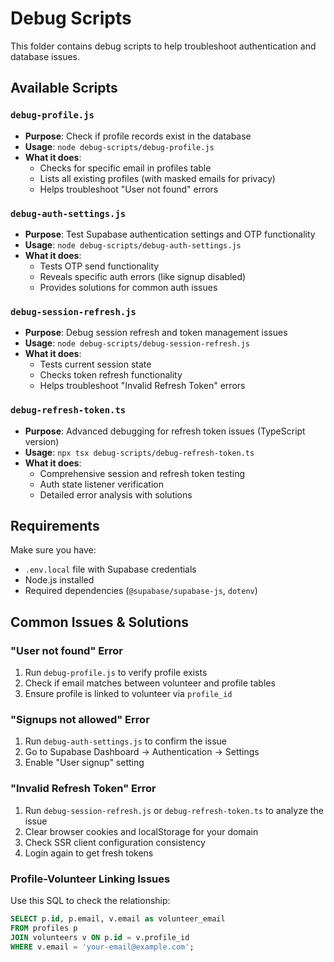 # Debug Scripts

This folder contains debug scripts to help troubleshoot authentication and database issues.

## Available Scripts

### `debug-profile.js`
- **Purpose**: Check if profile records exist in the database
- **Usage**: `node debug-scripts/debug-profile.js`
- **What it does**:
  - Checks for specific email in profiles table
  - Lists all existing profiles (with masked emails for privacy)
  - Helps troubleshoot "User not found" errors

### `debug-auth-settings.js`
- **Purpose**: Test Supabase authentication settings and OTP functionality
- **Usage**: `node debug-scripts/debug-auth-settings.js`
- **What it does**:
  - Tests OTP send functionality
  - Reveals specific auth errors (like signup disabled)
  - Provides solutions for common auth issues

### `debug-session-refresh.js`
- **Purpose**: Debug session refresh and token management issues
- **Usage**: `node debug-scripts/debug-session-refresh.js`
- **What it does**:
  - Tests current session state
  - Checks token refresh functionality
  - Helps troubleshoot "Invalid Refresh Token" errors

### `debug-refresh-token.ts`
- **Purpose**: Advanced debugging for refresh token issues (TypeScript version)
- **Usage**: `npx tsx debug-scripts/debug-refresh-token.ts`
- **What it does**:
  - Comprehensive session and refresh token testing
  - Auth state listener verification
  - Detailed error analysis with solutions

## Requirements

Make sure you have:
- `.env.local` file with Supabase credentials
- Node.js installed
- Required dependencies (`@supabase/supabase-js`, `dotenv`)

## Common Issues & Solutions

### "User not found" Error
1. Run `debug-profile.js` to verify profile exists
2. Check if email matches between volunteer and profile tables
3. Ensure profile is linked to volunteer via `profile_id`

### "Signups not allowed" Error  
1. Run `debug-auth-settings.js` to confirm the issue
2. Go to Supabase Dashboard → Authentication → Settings
3. Enable "User signup" setting

### "Invalid Refresh Token" Error
1. Run `debug-session-refresh.js` or `debug-refresh-token.ts` to analyze the issue
2. Clear browser cookies and localStorage for your domain
3. Check SSR client configuration consistency
4. Login again to get fresh tokens

### Profile-Volunteer Linking Issues
Use this SQL to check the relationship:
```sql
SELECT p.id, p.email, v.email as volunteer_email
FROM profiles p
JOIN volunteers v ON p.id = v.profile_id
WHERE v.email = 'your-email@example.com';
```
